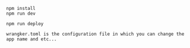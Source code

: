 ```
npm install
npm run dev
```

```
npm run deploy
```

```
wrangker.toml is the configuration file in which you can change the app name and etc...
```
